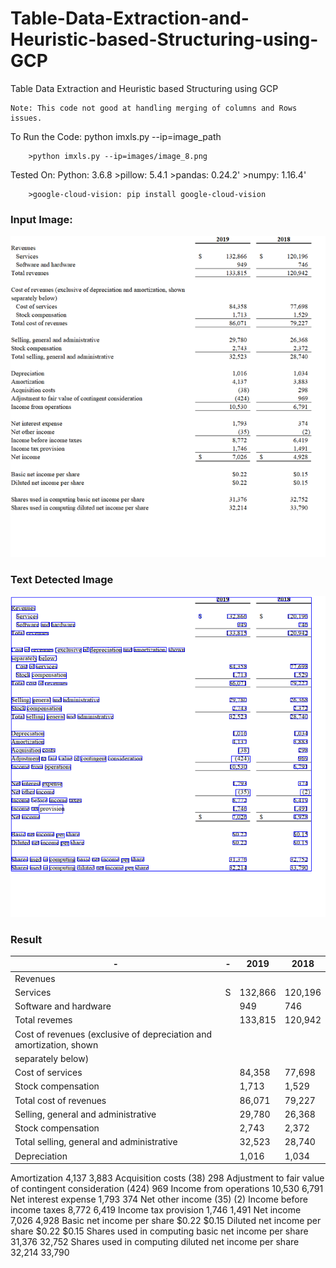 # Table-Data-Extraction-and-Heuristic-based-Structuring-using-GCP
Table Data Extraction and Heuristic based Structuring using GCP

    Note: This code not good at handling merging of columns and Rows issues.


To Run the Code: python imxls.py --ip=image_path
		
		>python imxls.py --ip=images/image_8.png

Tested On:
	Python: 3.6.8 
		>pillow: 5.4.1
		>pandas: 0.24.2'
		>numpy: 	1.16.4'

		>google-cloud-vision: pip install google-cloud-vision 

### Input Image:
![images/image_4.png](images/image_4.png)

### Text Detected Image
![Results/image_4_ocr.png](Results/image_4_ocr.png)

### Result

-|		-|2019|	2018
---| ---| ---| --- 
Revenues|			
Services|	S|	132,866|	120,196
Software and hardware|		|949|	746
Total revemes|		|133,815|	120,942
Cost of revenues (exclusive of depreciation and amortization, shown|
separately below)|
Cost of services|		|84,358|	77,698
Stock compensation|		|1,713|	1,529
Total cost of revenues|		|86,071|	79,227
Selling, general and administrative|		|29,780|	26,368
Stock compensation|		|2,743|	2,372
Total selling, general and administrative|		|32,523|	28,740
Depreciation|		|1,016|	1,034
Amortization		4,137	3,883
Acquisition costs		(38)	298
Adjustment to fair value of contingent consideration		(424)	969
Income from operations		10,530	6,791
Net interest expense		1,793	374
Net other income		(35)	(2)
Income before income taxes		8,772	6,419
Income tax provision		1,746	1,491
Net income		7,026	4,928
Basic net income per share		$0.22	$0.15
Diluted net income per share		$0.22	$0.15
Shares used in computing basic net income per share		31,376	32,752
Shares used in computing diluted net income per share		32,214	33,790
